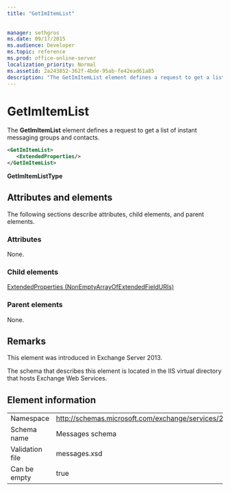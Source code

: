 ```yaml
---
title: "GetImItemList"
 
 
manager: sethgros
ms.date: 09/17/2015
ms.audience: Developer
ms.topic: reference
ms.prod: office-online-server
localization_priority: Normal
ms.assetid: 2a243852-362f-4bde-95ab-fe42ead61a85
description: "The GetImItemList element defines a request to get a list of instant messaging groups and contacts."
---
```


# GetImItemList

The **GetImItemList** element defines a request to get a list of instant messaging groups and contacts. 
  
```XML
<GetImItemList>
   <ExtendedProperties/>
</GetImItemList>
```

 **GetImItemListType**
## Attributes and elements

The following sections describe attributes, child elements, and parent elements.
  
### Attributes

None.
  
### Child elements

[ExtendedProperties (NonEmptyArrayOfExtendedFieldURIs)](extendedproperties-nonemptyarrayofextendedfielduris.md)
  
### Parent elements

None.
  
## Remarks

This element was introduced in Exchange Server 2013.
  
The schema that describes this element is located in the IIS virtual directory that hosts Exchange Web Services.
  
## Element information

|||
|:-----|:-----|
|Namespace  <br/> |http://schemas.microsoft.com/exchange/services/2006/messages  <br/> |
|Schema name  <br/> |Messages schema  <br/> |
|Validation file  <br/> |messages.xsd  <br/> |
|Can be empty  <br/> |true  <br/> |
   

